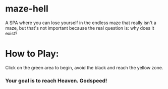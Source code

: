 # maze-hell
A SPA where you can lose yourself in the endless maze that really isn't a maze, but that's not important because the real question is: why does it exist?
# How to Play:
Click on the green area to begin, avoid the black and reach the yellow zone.
### Your goal is to reach Heaven. Godspeed!
